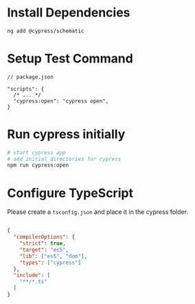 # Install Dependencies

```bash
ng add @cypress/schematic
```

# Setup Test Command

```
// package.json

"scripts": {
  /* ... */
  "cypress:open": "cypress open",
}
```

# Run cypress initially

```bash
# start cypress app
# add initial directories for cypress
npm run cypress:open
```

# Configure TypeScript

Please create a `tsconfig.json` and place it in the cypress folder.

```json

{
  "compilerOptions": {
    "strict": true,
    "target": "es5",
    "lib": ["es5", "dom"],
    "types": ["cypress"]
  },
  "include": [
    "**/*.ts"
  ]
}
```
